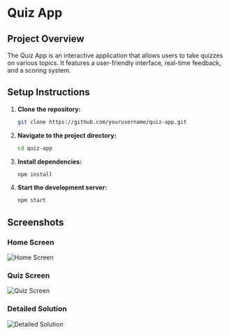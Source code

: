 # Quiz App

## Project Overview

The Quiz App is an interactive application that allows users to take quizzes on various topics. It features a user-friendly interface, real-time feedback, and a scoring system.

## Setup Instructions

1. **Clone the repository:**
    ```bash
    git clone https://github.com/yourusername/quiz-app.git
    ```
2. **Navigate to the project directory:**
    ```bash
    cd quiz-app
    ```
3. **Install dependencies:**
    ```bash
    npm install
    ```
4. **Start the development server:**
    ```bash
    npm start
    ```

## Screenshots

### Home Screen

![Home Screen](https://i.ibb.co.com/nsZ1gQfZ/homepage.png)

### Quiz Screen

![Quiz Screen](https://i.ibb.co.com/27Hm8pLW/quiz.png)

### Detailed Solution

![Detailed Solution](https://i.ibb.co.com/7xFJHD76/detailed-solution.png)
